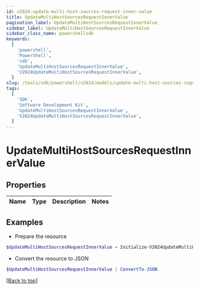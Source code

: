 ```yaml
---
id: v2024-update-multi-host-sources-request-inner-value
title: UpdateMultiHostSourcesRequestInnerValue
pagination_label: UpdateMultiHostSourcesRequestInnerValue
sidebar_label: UpdateMultiHostSourcesRequestInnerValue
sidebar_class_name: powershellsdk
keywords:
  [
    'powershell',
    'PowerShell',
    'sdk',
    'UpdateMultiHostSourcesRequestInnerValue',
    'V2024UpdateMultiHostSourcesRequestInnerValue',
  ]
slug: /tools/sdk/powershell/v2024/models/update-multi-host-sources-request-inner-value
tags:
  [
    'SDK',
    'Software Development Kit',
    'UpdateMultiHostSourcesRequestInnerValue',
    'V2024UpdateMultiHostSourcesRequestInnerValue',
  ]
---
```


# UpdateMultiHostSourcesRequestInnerValue

## Properties

| Name | Type | Description | Notes |
| ---- | ---- | ----------- | ----- |

## Examples

- Prepare the resource

```powershell
$UpdateMultiHostSourcesRequestInnerValue = Initialize-V2024UpdateMultiHostSourcesRequestInnerValue
```

- Convert the resource to JSON

```powershell
$UpdateMultiHostSourcesRequestInnerValue | ConvertTo-JSON
```

[[Back to top]](#)
